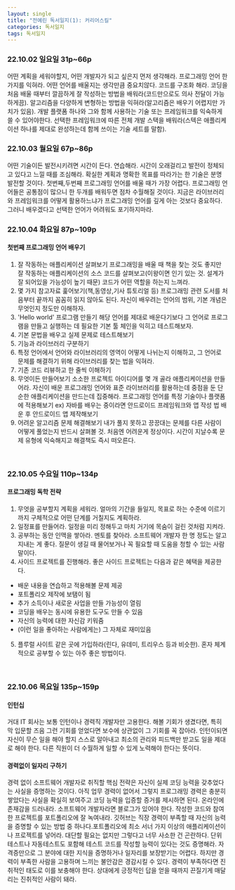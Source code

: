 ```yaml
---
layout: single
title: "전예린 독서일지(1): 커리어스킬"
categories: 독서일지
tags: 독서일지
---
```


### 22.10.02 일요일 31p~66p

어떤 계획을 세워야할지, 어떤 개발자가 되고 싶은지 먼저 생각해라.
프로그래밍 언어 한 가지를 익혀라. 어떤 언어를 배울지는 생각만큼 중요치않다.
코드를 구조화 해라. 코딩을 처음 배울 때부터 깔끔하게 잘 작성하는 방법을 배워라(코드만으로도 의사 전달이 가능하게끔).
알고리즘을 다양하게 변형하는 방법을 익혀라(알고리즘은 배우기 어렵지만 가치가 있음).
개발 플랫폼 하나와 그와 함께 사용하는 기술 또는 프레임워크를 익숙하게 쓸 수 있어야한다. 선택한 프레임워크에 따른 전체 개발 스택을 배워라(스텍은 애플리케이션 하나를 제대로 완성하는데 함께 쓰이는 기술 세트를 말함).
<br/>

### 22.10.03 월요일 67p~86p

어떤 기술이든 발전시키려면 시간이 든다. 연습해라. 시간이 오래걸리고 발전이 정체되고 있다고 느낄 때를 조심해라. 확실한 계획과 명확한 목표를 따라가는 한 기술은 분명 발전할 것이다.
첫번째,두번째 프로그래밍 언어를 배울 때가 가장 어렵다. 프로그래밍 언어들은 공통점이 많으니 한 두개를 배워두면 점차 수월해질 것이다.
지금은 라이브러리와 프레임워크를 어떻게 활용하느냐가 프로그래밍 언어를 깊게 아는 것보다 중요하다. 그러니 배우겠다고 선택한 언어가 어려워도 포기하지마라.
<br/>

### 22.10.04 화요일 87p~109p

#### 첫번째 프로그래밍 언어 배우기

1. 잘 작동하는 애플리케이션 살펴보기
프로그래밍을 배울 때 책을 찾는 것도 좋지만 잘 작동하는 애플리케이션의 소스 코드를 살펴보고(이왕이면 인기 있는 것. 설계가 잘 되어있을 가능성이 높기 때문) 코드가 어떤 역할을 하는지 느껴라.
2. 몇 가지 참고자료 훑어보기(책,동영상,기사 튜토리얼 등)
프로그래밍 관련 도서를 처음부터 끝까지 꼼꼼히 읽지 않아도 된다. 자신이 배우려는 언어의 범위, 기본 개념은 무엇인지 정도만 이해하자.
3. 'Hello world' 프로그램 만들기
해당 언어를 제대로 배운다기보다 그 언어로 프로그램을 만들고 실행하는 데 필요한 기본 툴 체인을 익히고 테스트해보자.
4. 기본 문법을 배우고 실제 문제로 테스트해보기
5. 기능과 라이브러리 구분하기
6. 특정 언어에서 언어와 라이브러리의 영역이 어떻게 나뉘는지 이해하고, 그 언어로 문제를 해결하기 위해 라이브러리를 찾는 법을 익혀라.
7. 기존 코드 리뷰하고 한 줄씩 이해하기
8. 무엇이든 만들어보기
소소한 프로젝트 아이디어를 몇 개 골라 애플리케이션을 만들어라. 자신이 배운 프로그래밍 언어와 표준 라이브러리를 활용하는데 중점을 둔 단순한 애플리케이션을 만드는데 집중해라.
프로그래밍 언어를 특정 기술이나 플랫폼에 적용해보기
ex) 자바를 배우는 중이라면 안드로이드 프레임워크와 앱 작성 법 배운 후 안드로이드 앱 제작해보기
9. 어려운 알고리즘 문제 해결해보기
내가 풀지 못하고 끙끙대는 문제를 다른 사람이 어떻게 풀었는지 반드시 살펴볼 것. 처음엔 어려운게 정상이다. 시간이 지날수록 문제 유형에 익숙해지고 해결책도 즉시 떠오른다.
<br/>

### 22.10.05 수요일 110p~134p

#### 프로그래밍 독학 전략

1. 무엇을 공부할지 계획을 세워라. 얼마의 기간을 들일지, 목표로 하는 수준에 이르기까지 구체적으로 어떤 단계를 거칠지도 계획하라.
2. 일정표를 만들어라. 일정을 미리 정해두고 마치 거기에 목숨이 걸린 것처럼 지켜라.
3. 공부하는 동안 인맥을 쌓아라.
멘토를 찾아라. 소프트웨어 개발자 한 명 정도는 알고 지내는 게 좋다. 질문이 생길 때 물어보거나 꼭 필요할 때 도움을 청할 수 있는 사람 말이다.
4. 사이드 프로젝트를 진행해라. 좋은 사이드 프로젝트는 다음과 같은 혜택을 제공한다.
  - 배운 내용을 연습하고 적용해볼 문제 제공
  - 포트폴리오 제작에 보탬이 됨
  - 추가 소득이나 새로운 사업을 만들 가능성이 열림
  - 코딩을 배우는 동시에 유용한 도구도 만들 수 있음
  - 자신의 능력에 대한 자신감 키워줌
  - (이런 일을 좋아하는 사람에게는) 그 자체로 재미있음
5. 플루럴 사이트 같은 곳에 가입하라(린다, 유데미, 트리우스 등과 비슷한). 혼자 체계적으로 공부할 수 있는 아주 좋은 방법이다.
<br/>

### 22.10.06 목요일 135p~159p

#### 인턴십

거대 IT 회사는 보통 인턴이나 경력직 개발자만 고용한다. 해볼 기회가 생겼다면, 특히 막 입문할 즈음 그런 기회를 얻었다면 보수에 상관없이 그 기회를 꼭 잡아라. 인턴이되면 자신이 무슨 일을 해야 할지 스스로 알아내고 최소의 관리와 피드백만 받고도 일을 제대로 해야 한다. 다른 직원이 더 수월하게 일할 수 있게 노력해야 한다는 뜻이다.

#### 경력없이 일자리 구하기

경력 없이 소프트웨어 개발자로 취직할 핵심 전략은 자신이 실제 코딩 능력을 갖추었다는 사실을 증명하는 것이다. 아직 업무 경력이 없어서 그렇지 프로그래밍 경력은 충분히 쌓았다는 사실을 확실히 보여주고 코딩 능력을 입증할 증거를 제시하면 된다.
온라인에 존재감을 드러내라. 소프트웨어 개발자라면 블로그가 있어야 한다.
작성한 코드와 참여한 프로젝트를 포트폴리오에 잘 녹여내라. 깃허브는 직장 경력이 부족할 때 자신의 능력을 증명할 수 있는 방법 중 하나다.포트폴리오에 최소 서너 가지 이상의 애플리케이션이나 프로젝트를 넣어라. 대단할 필요는 없지만 그렇다고 너무 사소한 건 곤란하다. 단위 테스트나 자동테스트도 포함해 테스트 코드를 작성할 능력이 있다는 것도 증명해라.
자격증만으로 그 분야에 대한 지식을 증명하거나 일자리를 보장받기는 어렵다. 하지만 경력이 부족한 사람을 고용하며 느끼는 불안감은 경감시킬 수 있다.
경력이 부족하다면 진취적인 태도로 이를 보충해야 한다. 상대에게 긍정적인 답을 얻을 때까지 끈질기게 매달리는 진취적인 사람이 돼라.
<br/>
